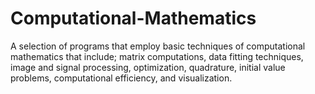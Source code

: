 # Computational-Mathematics
A selection of programs that employ basic techniques of computational mathematics that include; matrix computations, data fitting techniques, image and signal processing, optimization, quadrature, initial value problems, computational efficiency, and visualization. 
